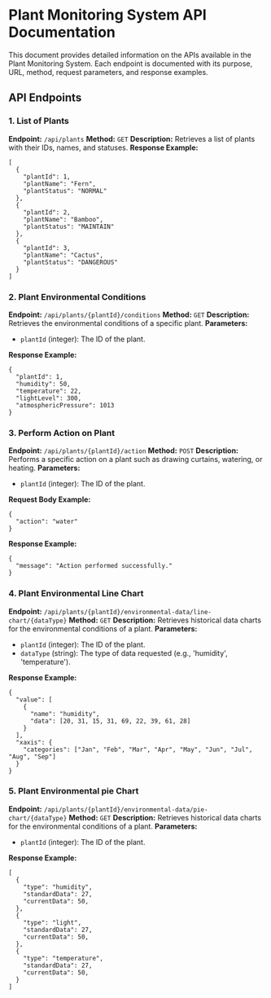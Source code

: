 # Plant Monitoring System API Documentation

This document provides detailed information on the APIs available in the Plant Monitoring System. Each endpoint is documented with its purpose, URL, method, request parameters, and response examples.

## API Endpoints

### 1. List of Plants

**Endpoint:** `/api/plants`
**Method:** `GET`
**Description:** Retrieves a list of plants with their IDs, names, and statuses.
**Response Example:**

```
[
  {
    "plantId": 1,
    "plantName": "Fern",
    "plantStatus": "NORMAL"
  },
  {
    "plantId": 2,
    "plantName": "Bamboo",
    "plantStatus": "MAINTAIN"
  },
  {
    "plantId": 3,
    "plantName": "Cactus",
    "plantStatus": "DANGEROUS"
  }
]
```

### 2. Plant Environmental Conditions

**Endpoint:** `/api/plants/{plantId}/conditions`
**Method:** `GET`
**Description:** Retrieves the environmental conditions of a specific plant.
**Parameters:**

- `plantId` (integer): The ID of the plant.

**Response Example:**

```
{
  "plantId": 1,
  "humidity": 50,
  "temperature": 22,
  "lightLevel": 300,
  "atmosphericPressure": 1013
}
```

### 3. Perform Action on Plant

**Endpoint:** `/api/plants/{plantId}/action`
**Method:** `POST`
**Description:** Performs a specific action on a plant such as drawing curtains, watering, or heating.
**Parameters:**

- `plantId` (integer): The ID of the plant.

**Request Body Example:**

```
{
  "action": "water"
}
```

**Response Example:**

```
{
  "message": "Action performed successfully."
}
```

### 4. Plant Environmental Line Chart

**Endpoint:** `/api/plants/{plantId}/environmental-data/line-chart/{dataType}`
**Method:** `GET`
**Description:** Retrieves historical data charts for the environmental conditions of a plant.
**Parameters:**

- `plantId` (integer): The ID of the plant.
- `dataType` (string): The type of data requested (e.g., 'humidity', 'temperature').

**Response Example:**

```
{
  "value": [
    {
      "name": "humidity",
      "data": [20, 31, 15, 31, 69, 22, 39, 61, 28]
    }
  ],
  "xaxis": {
    "categories": ["Jan", "Feb", "Mar", "Apr", "May", "Jun", "Jul", "Aug", "Sep"]
  }
}
```

### 5. Plant Environmental pie Chart

**Endpoint:** `/api/plants/{plantId}/environmental-data/pie-chart/{dataType}`
**Method:** `GET`
**Description:** Retrieves historical data charts for the environmental conditions of a plant.
**Parameters:**

- `plantId` (integer): The ID of the plant.


**Response Example:**

```
[
  {
    "type": "humidity",
    "standardData": 27,
    "currentData": 50,
  },
  {
    "type": "light",
    "standardData": 27,
    "currentData": 50,
  },
  {
    "type": "temperature",
    "standardData": 27,
    "currentData": 50,
  }
]
```

